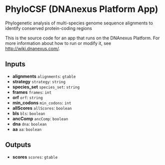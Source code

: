 <!-- dx-header -->
# PhyloCSF (DNAnexus Platform App)

Phylogenetic analysis of multi-species genome sequence alignments to identify conserved protein-coding regions

This is the source code for an app that runs on the DNAnexus Platform.
For more information about how to run or modify it, see
http://wiki.dnanexus.com/.
<!-- /dx-header -->



<!--
TODO: This app directory was automatically generated by dx-app-wizard;
please edit this Readme.md file to include essential documentation about
your app that would be helpful to users. (Also see the
Readme.developer.md.) Once you're done, you can remove these TODO
comments.

For more info, see http://wiki.dnanexus.com/Developer-Portal.
-->

<!--
TODO: Fill in additional info about how to use each input and output
below.
-->

## Inputs

* **alignments** ``alignments``: ``gtable``
* **strategy** ``strategy``: ``string``
* **species_set** ``species_set``: ``string``
* **frames** ``frames``: ``int``
* **orf** ``orf``: ``string``
* **min_codons** ``min_codons``: ``int``
* **allScores** ``allScores``: ``boolean``
* **bls** ``bls``: ``boolean``
* **ancComp** ``ancComp``: ``boolean``
* **dna** ``dna``: ``boolean``
* **aa** ``aa``: ``boolean``

## Outputs

* **scores** ``scores``: ``gtable``
